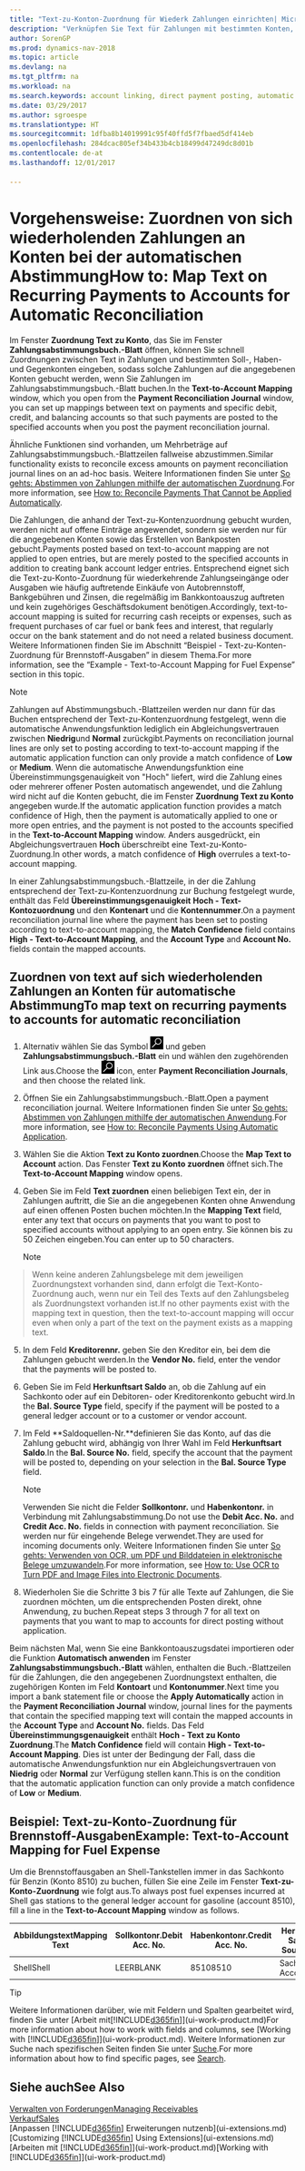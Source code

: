 ```yaml
---
title: "Text-zu-Konton-Zuordnung für Wiederk Zahlungen einrichten| Microsoft Docs"
description: "Verknüpfen Sie Text für Zahlungen mit bestimmten Konten, so dass Zahlungen auf die Konten gebucht werden, wenn Sie das Zahlungsabstimmungsbuch.-Blatt buchen."
author: SorenGP
ms.prod: dynamics-nav-2018
ms.topic: article
ms.devlang: na
ms.tgt_pltfrm: na
ms.workload: na
ms.search.keywords: account linking, direct payment posting, automatic payment processing, reconcile payment, recurring expense, recurring cash receipt
ms.date: 03/29/2017
ms.author: sgroespe
ms.translationtype: HT
ms.sourcegitcommit: 1dfba8b14019991c95f40ffd5f7fbaed5df414eb
ms.openlocfilehash: 284dcac805ef34b433b4cb18499d47249dc8d01b
ms.contentlocale: de-at
ms.lasthandoff: 12/01/2017

---
```

# <a name="how-to-map-text-on-recurring-payments-to-accounts-for-automatic-reconciliation"></a><span data-ttu-id="9f34a-103">Vorgehensweise: Zuordnen von sich wiederholenden Zahlungen an Konten bei der automatischen Abstimmung</span><span class="sxs-lookup"><span data-stu-id="9f34a-103">How to: Map Text on Recurring Payments to Accounts for Automatic Reconciliation</span></span>
<span data-ttu-id="9f34a-104">Im Fenster **Zuordnung Text zu Konto**, das Sie im Fenster **Zahlungsabstimmungsbuch.-Blatt** öffnen, können Sie schnell Zuordnungen zwischen Text in Zahlungen und bestimmten Soll-, Haben- und Gegenkonten eingeben, sodass solche Zahlungen auf die angegebenen Konten gebucht werden, wenn Sie Zahlungen im Zahlungsabstimmungsbuch.-Blatt buchen.</span><span class="sxs-lookup"><span data-stu-id="9f34a-104">In the **Text-to-Account Mapping** window, which you open from the **Payment Reconciliation Journal** window, you can set up mappings between text on payments and specific debit, credit, and balancing accounts so that such payments are posted to the specified accounts when you post the payment reconciliation journal.</span></span>

<span data-ttu-id="9f34a-105">Ähnliche Funktionen sind vorhanden, um Mehrbeträge auf Zahlungsabstimmungsbuch.-Blattzeilen fallweise abzustimmen.</span><span class="sxs-lookup"><span data-stu-id="9f34a-105">Similar functionality exists to reconcile excess amounts on payment reconciliation journal lines on an ad-hoc basis.</span></span> <span data-ttu-id="9f34a-106">Weitere Informationen finden Sie unter [So gehts: Abstimmen von Zahlungen mithilfe der automatischen Zuordnung](receivables-how-reconcile-payments-cannot-apply-auto.md).</span><span class="sxs-lookup"><span data-stu-id="9f34a-106">For more information, see [How to: Reconcile Payments That Cannot be Applied Automatically](receivables-how-reconcile-payments-cannot-apply-auto.md).</span></span>

<span data-ttu-id="9f34a-107">Die Zahlungen, die anhand der Text-zu-Kontenzuordnung gebucht wurden, werden nicht auf offene Einträge angewendet, sondern sie werden nur für die angegebenen Konten sowie das Erstellen von Bankposten gebucht.</span><span class="sxs-lookup"><span data-stu-id="9f34a-107">Payments posted based on text-to-account mapping are not applied to open entries, but are merely posted to the specified accounts in addition to creating bank account ledger entries.</span></span> <span data-ttu-id="9f34a-108">Entsprechend eignet sich die Text-zu-Konto-Zuordnung für wiederkehrende Zahlungseingänge oder Ausgaben wie häufig auftretende Einkäufe von Autobrennstoff, Bankgebühren und Zinsen, die regelmäßig im Bankkontoauszug auftreten und kein zugehöriges Geschäftsdokument benötigen.</span><span class="sxs-lookup"><span data-stu-id="9f34a-108">Accordingly, text-to-account mapping is suited for recurring cash receipts or expenses, such as frequent purchases of car fuel or bank fees and interest, that regularly occur on the bank statement and do not need a related business document.</span></span> <span data-ttu-id="9f34a-109">Weitere Informationen finden Sie im Abschnitt “Beispiel - Text-zu-Konten-Zuordnung für Brennstoff-Ausgaben” in diesem Thema.</span><span class="sxs-lookup"><span data-stu-id="9f34a-109">For more information, see the “Example - Text-to-Account Mapping for Fuel Expense” section in this topic.</span></span>

> [!NOTE]  
>   <span data-ttu-id="9f34a-110">Zahlungen auf Abstimmungsbuch.-Blattzeilen werden nur dann für das Buchen entsprechend der Text-zu-Kontenzuordnung festgelegt, wenn die automatische Anwendungsfunktion lediglich ein Abgleichungsvertrauen zwischen **Niedrig**und **Normal** zurückgibt.</span><span class="sxs-lookup"><span data-stu-id="9f34a-110">Payments on reconciliation journal lines are only set to posting according to text-to-account mapping if the automatic application function can only provide a match confidence of **Low** or **Medium**.</span></span> <span data-ttu-id="9f34a-111">Wenn die automatische Anwendungsfunktion eine Übereinstimmungsgenauigkeit von "Hoch" liefert, wird die Zahlung eines oder mehrerer offener Posten automatisch angewendet, und die Zahlung wird nicht auf die Konten gebucht, die im Fenster **Zuordnung Text zu Konto** angegeben wurde.</span><span class="sxs-lookup"><span data-stu-id="9f34a-111">If the automatic application function provides a match confidence of High, then the payment is automatically applied to one or more open entries, and the payment is not posted to the accounts specified in the **Text-to-Account Mapping** window.</span></span> <span data-ttu-id="9f34a-112">Anders ausgedrückt, ein Abgleichungsvertrauen **Hoch** überschreibt eine Text-zu-Konto-Zuordnung.</span><span class="sxs-lookup"><span data-stu-id="9f34a-112">In other words, a match confidence of **High** overrules a text-to-account mapping.</span></span>

<span data-ttu-id="9f34a-113">In einer Zahlungsabstimmungsbuch.-Blattzeile, in der die Zahlung entsprechend der Text-zu-Kontenzuordnung zur Buchung festgelegt wurde, enthält das Feld **Übereinstimmungsgenauigkeit** **Hoch - Text-Kontozuordnung** und den **Kontenart** und die **Kontennummer**.</span><span class="sxs-lookup"><span data-stu-id="9f34a-113">On a payment reconciliation journal line where the payment has been set to posting according to text-to-account mapping, the **Match Confidence** field contains **High - Text-to-Account Mapping**, and the **Account Type** and **Account No.** fields contain the mapped accounts.</span></span>

## <a name="to-map-text-on-recurring-payments-to-accounts-for-automatic-reconciliation"></a><span data-ttu-id="9f34a-114">Zuordnen von text auf sich wiederholenden Zahlungen an Konten für automatische Abstimmung</span><span class="sxs-lookup"><span data-stu-id="9f34a-114">To map text on recurring payments to accounts for automatic reconciliation</span></span>
1. <span data-ttu-id="9f34a-115">Alternativ wählen Sie das Symbol ![Nach Seite oder Bericht suchen](media/ui-search/search_small.png "Nach Seite oder Bericht suchen") und geben **Zahlungsabstimmungsbuch.-Blatt** ein und wählen den zugehörenden Link aus.</span><span class="sxs-lookup"><span data-stu-id="9f34a-115">Choose the ![Search for Page or Report](media/ui-search/search_small.png "Search for Page or Report icon") icon, enter **Payment Reconciliation Journals**, and then choose the related link.</span></span>
2. <span data-ttu-id="9f34a-116">Öffnen Sie ein Zahlungsabstimmungsbuch.-Blatt.</span><span class="sxs-lookup"><span data-stu-id="9f34a-116">Open a payment reconciliation journal.</span></span> <span data-ttu-id="9f34a-117">Weitere Informationen finden Sie unter [So gehts: Abstimmen von Zahlungen mithilfe der automatischen Anwendung](receivables-how-reconcile-payments-auto-application.md).</span><span class="sxs-lookup"><span data-stu-id="9f34a-117">For more information, see [How to: Reconcile Payments Using Automatic Application](receivables-how-reconcile-payments-auto-application.md).</span></span>
3. <span data-ttu-id="9f34a-118">Wählen Sie die Aktion **Text zu Konto zuordnen**.</span><span class="sxs-lookup"><span data-stu-id="9f34a-118">Choose the **Map Text to Account** action.</span></span> <span data-ttu-id="9f34a-119">Das Fenster **Text zu Konto zuordnen** öffnet sich.</span><span class="sxs-lookup"><span data-stu-id="9f34a-119">The **Text-to-Account Mapping** window opens.</span></span>
4. <span data-ttu-id="9f34a-120">Geben Sie im Feld **Text zuordnen** einen beliebigen Text ein, der in Zahlungen auftritt, die Sie an die angegebenen Konten ohne Anwendung auf einen offenen Posten buchen möchten.</span><span class="sxs-lookup"><span data-stu-id="9f34a-120">In the **Mapping Text** field, enter any text that occurs on payments that you want to post to specified accounts without applying to an open entry.</span></span> <span data-ttu-id="9f34a-121">Sie können bis zu 50 Zeichen eingeben.</span><span class="sxs-lookup"><span data-stu-id="9f34a-121">You can enter up to 50 characters.</span></span>

    > [!NOTE]  
>   <span data-ttu-id="9f34a-122">Wenn keine anderen Zahlungsbelege mit dem jeweiligen Zuordnungstext vorhanden sind, dann erfolgt die Text-Konto-Zuordnung auch, wenn nur ein Teil des Texts auf den Zahlungsbeleg als Zuordnungstext vorhanden ist.</span><span class="sxs-lookup"><span data-stu-id="9f34a-122">If no other payments exist with the mapping text in question, then the text-to-account mapping will occur even when only a part of the text on the payment exists as a mapping text.</span></span>
5. <span data-ttu-id="9f34a-123">In dem Feld **Kreditorennr.** geben Sie den Kreditor ein, bei dem die Zahlungen gebucht werden.</span><span class="sxs-lookup"><span data-stu-id="9f34a-123">In the **Vendor No.** field, enter the vendor that the payments will be posted to.</span></span>
6. <span data-ttu-id="9f34a-124">Geben Sie im Feld **Herkunftsart Saldo** an, ob die Zahlung auf ein Sachkonto oder auf ein Debitoren- oder Kreditorenkonto gebucht wird.</span><span class="sxs-lookup"><span data-stu-id="9f34a-124">In the **Bal. Source Type** field, specify if the payment will be posted to a general ledger account or to a customer or vendor account.</span></span>
7. <span data-ttu-id="9f34a-125">Im Feld **Saldoquellen-Nr.**definieren Sie das Konto, auf das die Zahlung gebucht wird, abhängig von Ihrer Wahl im Feld **Herkunftsart Saldo**.</span><span class="sxs-lookup"><span data-stu-id="9f34a-125">In the **Bal. Source No.** field, specify the account that the payment will be posted to, depending on your selection in the **Bal. Source Type** field.</span></span>

    > [!NOTE]
    > <span data-ttu-id="9f34a-126">Verwenden Sie nicht die Felder **Sollkontonr.** und **Habenkontonr.** in Verbindung mit Zahlungsabstimmung.</span><span class="sxs-lookup"><span data-stu-id="9f34a-126">Do not use the **Debit Acc. No.** and **Credit Acc. No.** fields in connection with payment reconciliation.</span></span> <span data-ttu-id="9f34a-127">Sie werden nur für eingehende Belege verwendet.</span><span class="sxs-lookup"><span data-stu-id="9f34a-127">They are used for incoming documents only.</span></span> <span data-ttu-id="9f34a-128">Weitere Informationen finden Sie unter [So gehts: Verwenden von OCR, um PDF und Bilddateien in elektronische Belege umzuwandeln](across-how-use-ocr-pdf-images-files.md).</span><span class="sxs-lookup"><span data-stu-id="9f34a-128">For more information, see [How to: Use OCR to Turn PDF and Image Files into Electronic Documents](across-how-use-ocr-pdf-images-files.md).</span></span>

8. <span data-ttu-id="9f34a-129">Wiederholen Sie die Schritte 3 bis 7 für alle Texte auf Zahlungen, die Sie zuordnen möchten, um die entsprechenden Posten direkt, ohne Anwendung, zu buchen.</span><span class="sxs-lookup"><span data-stu-id="9f34a-129">Repeat steps 3 through 7 for all text on payments that you want to map to accounts for direct posting without application.</span></span>

<span data-ttu-id="9f34a-130">Beim nächsten Mal, wenn Sie eine Bankkontoauszugsdatei importieren oder die Funktion **Automatisch anwenden** im Fenster **Zahlungsabstimmungsbuch.-Blatt** wählen, enthalten die Buch.-Blattzeilen für die Zahlungen, die den angegebenen Zuordnungstext enthalten, die zugehörigen Konten im Feld **Kontoart** und **Kontonummer**.</span><span class="sxs-lookup"><span data-stu-id="9f34a-130">Next time you import a bank statement file or choose the **Apply Automatically** action in the **Payment Reconciliation Journal** window, journal lines for the payments that contain the specified mapping text will contain the mapped accounts in the **Account Type** and **Account No.** fields.</span></span> <span data-ttu-id="9f34a-131">Das Feld **Übereinstimmungsgenauigkeit** enthält **Hoch - Text zu Konto Zuordnung**.</span><span class="sxs-lookup"><span data-stu-id="9f34a-131">The **Match Confidence** field will contain **High - Text-to-Account Mapping**.</span></span> <span data-ttu-id="9f34a-132">Dies ist unter der Bedingung der Fall, dass die automatische Anwendungsfunktion nur ein Abgleichungsvertrauen von **Niedrig** oder **Normal** zur Verfügung stellen kann.</span><span class="sxs-lookup"><span data-stu-id="9f34a-132">This is on the condition that the automatic application function can only provide a match confidence of **Low** or **Medium**.</span></span>

## <a name="example-text-to-account-mapping-for-fuel-expense"></a><span data-ttu-id="9f34a-133">Beispiel: Text-zu-Konto-Zuordnung für Brennstoff-Ausgaben</span><span class="sxs-lookup"><span data-stu-id="9f34a-133">Example: Text-to-Account Mapping for Fuel Expense</span></span>
<span data-ttu-id="9f34a-134">Um die Brennstoffausgaben an Shell-Tankstellen immer in das Sachkonto für Benzin (Konto 8510) zu buchen, füllen Sie eine Zeile im Fenster **Text-zu-Konto-Zuordnung** wie folgt aus.</span><span class="sxs-lookup"><span data-stu-id="9f34a-134">To always post fuel expenses incurred at Shell gas stations to the general ledger account for gasoline (account 8510), fill a line in the **Text-to-Account Mapping** window as follows.</span></span>

| <span data-ttu-id="9f34a-135">Abbildungstext</span><span class="sxs-lookup"><span data-stu-id="9f34a-135">Mapping Text</span></span> | <span data-ttu-id="9f34a-136">Sollkontonr.</span><span class="sxs-lookup"><span data-stu-id="9f34a-136">Debit Acc. No.</span></span> | <span data-ttu-id="9f34a-137">Habenkontonr.</span><span class="sxs-lookup"><span data-stu-id="9f34a-137">Credit Acc. No.</span></span> | <span data-ttu-id="9f34a-138">Herkunftsart Saldo</span><span class="sxs-lookup"><span data-stu-id="9f34a-138">Bal. Source Type</span></span> | <span data-ttu-id="9f34a-139">Herkunftsnr. Saldo</span><span class="sxs-lookup"><span data-stu-id="9f34a-139">Bal. Source No.</span></span> |
| --- | --- | --- | --- | --- |
| <span data-ttu-id="9f34a-140">Shell</span><span class="sxs-lookup"><span data-stu-id="9f34a-140">Shell</span></span> |<span data-ttu-id="9f34a-141">LEER</span><span class="sxs-lookup"><span data-stu-id="9f34a-141">BLANK</span></span> |<span data-ttu-id="9f34a-142">8510</span><span class="sxs-lookup"><span data-stu-id="9f34a-142">8510</span></span> |<span data-ttu-id="9f34a-143">Sachkonto</span><span class="sxs-lookup"><span data-stu-id="9f34a-143">G/L Account</span></span> |<span data-ttu-id="9f34a-144">LEER</span><span class="sxs-lookup"><span data-stu-id="9f34a-144">BLANK</span></span> |

> [!TIP]  
>   <span data-ttu-id="9f34a-145">Weitere Informationen darüber, wie mit Feldern und Spalten gearbeitet wird, finden Sie unter [Arbeit mit[!INCLUDE[d365fin](includes/d365fin_long_md.md)]](ui-work-product.md)</span><span class="sxs-lookup"><span data-stu-id="9f34a-145">For more information about how to work with fields and columns, see [Working with [!INCLUDE[d365fin](includes/d365fin_long_md.md)]](ui-work-product.md).</span></span> <span data-ttu-id="9f34a-146">Weitere Informationen zur Suche nach spezifischen Seiten finden Sie unter [Suche](ui-search.md).</span><span class="sxs-lookup"><span data-stu-id="9f34a-146">For more information about how to find specific pages, see [Search](ui-search.md).</span></span>

## <a name="see-also"></a><span data-ttu-id="9f34a-147">Siehe auch</span><span class="sxs-lookup"><span data-stu-id="9f34a-147">See Also</span></span>
[<span data-ttu-id="9f34a-148">Verwalten von Forderungen</span><span class="sxs-lookup"><span data-stu-id="9f34a-148">Managing Receivables</span></span>](receivables-manage-receivables.md)  
[<span data-ttu-id="9f34a-149">Verkauf</span><span class="sxs-lookup"><span data-stu-id="9f34a-149">Sales</span></span>](sales-manage-sales.md)  
<span data-ttu-id="9f34a-150">[Anpassen [!INCLUDE[d365fin](includes/d365fin_md.md)] Erweiterungen nutzenb](ui-extensions.md)</span><span class="sxs-lookup"><span data-stu-id="9f34a-150">[Customizing [!INCLUDE[d365fin](includes/d365fin_md.md)] Using Extensions](ui-extensions.md)</span></span>  
<span data-ttu-id="9f34a-151">[Arbeiten mit [!INCLUDE[d365fin](includes/d365fin_md.md)]](ui-work-product.md)</span><span class="sxs-lookup"><span data-stu-id="9f34a-151">[Working with [!INCLUDE[d365fin](includes/d365fin_md.md)]](ui-work-product.md)</span></span>

